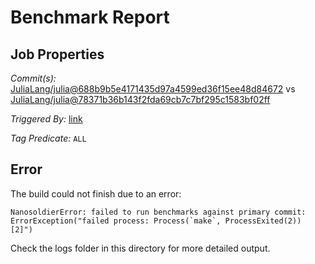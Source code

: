 # Benchmark Report

## Job Properties

*Commit(s):* [JuliaLang/julia@688b9b5e4171435d97a4599ed36f15ee48d84672](https://github.com/JuliaLang/julia/commit/688b9b5e4171435d97a4599ed36f15ee48d84672) vs [JuliaLang/julia@78371b36b143f2fda69cb7c7bf295c1583bf02ff](https://github.com/JuliaLang/julia/commit/78371b36b143f2fda69cb7c7bf295c1583bf02ff)

*Triggered By:* [link](https://github.com/JuliaLang/julia/pull/18046#issuecomment-241390183)

*Tag Predicate:* `ALL`

## Error

The build could not finish due to an error:

```
NanosoldierError: failed to run benchmarks against primary commit: ErrorException("failed process: Process(`make`, ProcessExited(2)) [2]")
```

Check the logs folder in this directory for more detailed output.

